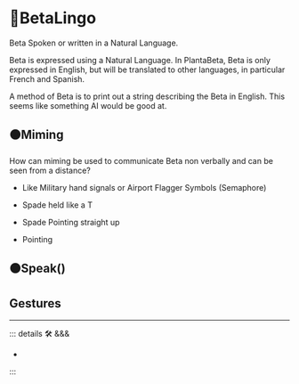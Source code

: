 # 🔷<beta>BetaLingo</beta>

Beta Spoken or written in a Natural Language.

Beta is expressed using a Natural Language. In PlantaBeta, Beta is only expressed in English, but will be translated to other languages, in particular French and Spanish.

A method of Beta is to print out a string describing the Beta in English. This seems like something AI would be good at.

## 🟠<motor>Miming</motor>

How can miming be used to communicate Beta non verbally and can be seen from a distance?

- Like Military hand signals or Airport Flagger Symbols (Semaphore)

- Spade held like a T

- Spade Pointing straight up

- Pointing

## 🟠<motor>Speak()</motor>

## Gestures

---

<!-- =================================================== -->
<!-- =================================================== -->
<!-- =================================================== -->
<!-- =================================================== -->
<!-- =================================================== -->
::: details 🛠 <dev>&&&</dev>

-

:::
